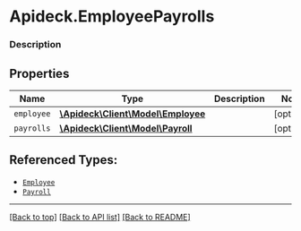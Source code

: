 # Apideck.EmployeePayrolls

### Description

## Properties
Name | Type | Description | Notes
------------ | ------------- | ------------- | -------------
`employee` | [**\Apideck\Client\Model\Employee**](Employee.md) |  | [optional] 
`payrolls` | [**\Apideck\Client\Model\Payroll**](Payroll.md) |  | [optional] 





## Referenced Types:
* [`Employee`](Employee.md)
* [`Payroll`](Payroll.md)

---

[[Back to top]](#) [[Back to API list]](../../../../README.md#documentation-for-api-endpoints) [[Back to README]](../../../../README.md)


